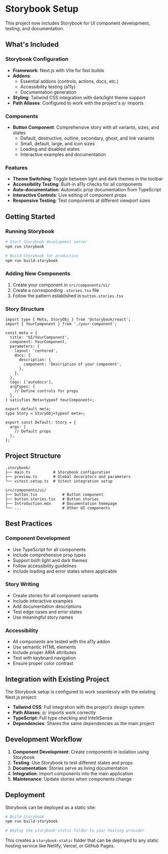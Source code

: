 # Storybook Setup

This project now includes Storybook for UI component development, testing, and documentation.

## What's Included

### Storybook Configuration
- **Framework**: Next.js with Vite for fast builds
- **Addons**: 
  - Essential addons (controls, actions, docs, etc.)
  - Accessibility testing (a11y)
  - Documentation generation
- **Styling**: Tailwind CSS integration with dark/light theme support
- **Path Aliases**: Configured to work with the project's `@/` imports

### Components
- **Button Component**: Comprehensive story with all variants, sizes, and states
  - Default, destructive, outline, secondary, ghost, and link variants
  - Small, default, large, and icon sizes
  - Loading and disabled states
  - Interactive examples and documentation

### Features
- **Theme Switching**: Toggle between light and dark themes in the toolbar
- **Accessibility Testing**: Built-in a11y checks for all components
- **Auto-documentation**: Automatic prop documentation from TypeScript
- **Interactive Controls**: Live editing of component props
- **Responsive Testing**: Test components at different viewport sizes

## Getting Started

### Running Storybook
```bash
# Start Storybook development server
npm run storybook

# Build Storybook for production
npm run build-storybook
```

### Adding New Components
1. Create your component in `src/components/ui/`
2. Create a corresponding `.stories.tsx` file
3. Follow the pattern established in `button.stories.tsx`

### Story Structure
```tsx
import type { Meta, StoryObj } from '@storybook/react';
import { YourComponent } from './your-component';

const meta = {
  title: 'UI/YourComponent',
  component: YourComponent,
  parameters: {
    layout: 'centered',
    docs: {
      description: {
        component: 'Description of your component',
      },
    },
  },
  tags: ['autodocs'],
  argTypes: {
    // Define controls for props
  },
} satisfies Meta<typeof YourComponent>;

export default meta;
type Story = StoryObj<typeof meta>;

export const Default: Story = {
  args: {
    // Default props
  },
};
```

## Project Structure

```
.storybook/
├── main.ts          # Storybook configuration
├── preview.ts       # Global decorators and parameters
└── vitest.setup.ts  # Vitest integration setup

src/components/ui/
├── button.tsx           # Button component
├── button.stories.tsx   # Button stories
├── Introduction.mdx     # Documentation homepage
└── ...                  # Other UI components
```

## Best Practices

### Component Development
- Use TypeScript for all components
- Include comprehensive prop types
- Support both light and dark themes
- Follow accessibility guidelines
- Include loading and error states where applicable

### Story Writing
- Create stories for all component variants
- Include interactive examples
- Add documentation descriptions
- Test edge cases and error states
- Use meaningful story names

### Accessibility
- All components are tested with the a11y addon
- Use semantic HTML elements
- Include proper ARIA attributes
- Test with keyboard navigation
- Ensure proper color contrast

## Integration with Existing Project

The Storybook setup is configured to work seamlessly with the existing Next.js project:

- **Tailwind CSS**: Full integration with the project's design system
- **Path Aliases**: `@/` imports work correctly
- **TypeScript**: Full type checking and IntelliSense
- **Dependencies**: Shares the same dependencies as the main project

## Development Workflow

1. **Component Development**: Create components in isolation using Storybook
2. **Testing**: Use Storybook to test different states and props
3. **Documentation**: Stories serve as living documentation
4. **Integration**: Import components into the main application
5. **Maintenance**: Update stories when components change

## Deployment

Storybook can be deployed as a static site:

```bash
# Build Storybook
npm run build-storybook

# Deploy the storybook-static folder to your hosting provider
```

This creates a `storybook-static` folder that can be deployed to any static hosting service like Netlify, Vercel, or GitHub Pages.
